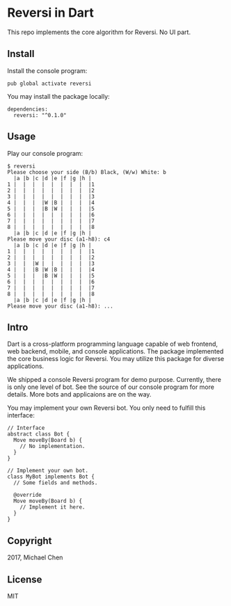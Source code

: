 # Reversi in Dart

This repo implements the core algorithm for Reversi. No UI part.

## Install

Install the console program:

```
pub global activate reversi
```

You may install the package locally:

```
dependencies:
  reversi: "^0.1.0"
```

## Usage

Play our console program:

```
$ reversi
Please choose your side (B/b) Black, (W/w) White: b
  |a |b |c |d |e |f |g |h |  
1 |  |  |  |  |  |  |  |  |1 
2 |  |  |  |  |  |  |  |  |2 
3 |  |  |  |  |  |  |  |  |3 
4 |  |  |  |W |B |  |  |  |4 
5 |  |  |  |B |W |  |  |  |5 
6 |  |  |  |  |  |  |  |  |6 
7 |  |  |  |  |  |  |  |  |7 
8 |  |  |  |  |  |  |  |  |8 
  |a |b |c |d |e |f |g |h |  
Please move your disc (a1-h8): c4
  |a |b |c |d |e |f |g |h |  
1 |  |  |  |  |  |  |  |  |1 
2 |  |  |  |  |  |  |  |  |2 
3 |  |  |W |  |  |  |  |  |3 
4 |  |  |B |W |B |  |  |  |4 
5 |  |  |  |B |W |  |  |  |5 
6 |  |  |  |  |  |  |  |  |6 
7 |  |  |  |  |  |  |  |  |7 
8 |  |  |  |  |  |  |  |  |8 
  |a |b |c |d |e |f |g |h |  
Please move your disc (a1-h8): ...
```

## Intro

Dart is a cross-platform programming language capable of web frontend, web backend, mobile, and console applications. The package implemented the core business logic for Reversi. You may utilize this package for diverse applications.

We shipped a console Reversi program for demo purpose. Currently, there is only one level of bot. See the source of our console program for more details. More bots and applicaions are on the way.

You may implement your own Reversi bot. You only need to fulfill this interface:

```
// Interface
abstract class Bot {
  Move moveBy(Board b) {
    // No implementation.
  }
}

// Implement your own bot.
class MyBot implements Bot {
  // Some fields and methods.

  @override
  Move moveBy(Board b) {
    // Implement it here.
  }
}
```

## Copyright

2017, Michael Chen

## License

MIT